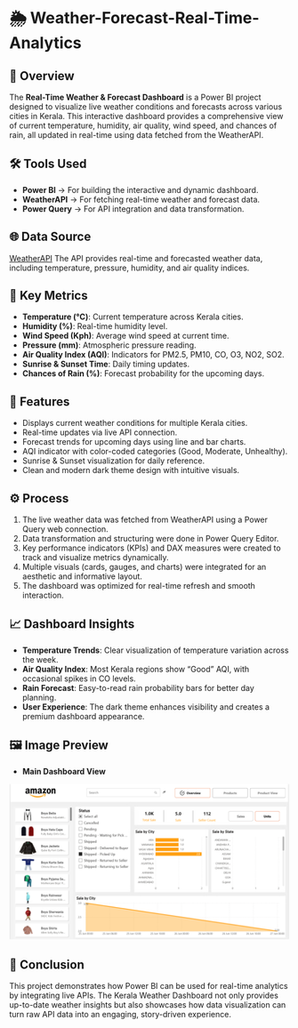 # 🌦 Weather-Forecast-Real-Time-Analytics

## 📌 Overview
The **Real-Time Weather & Forecast Dashboard** is a Power BI project designed to visualize live weather conditions and forecasts across various cities in Kerala.
This interactive dashboard provides a comprehensive view of current temperature, humidity, air quality, wind speed, and chances of rain, all updated in real-time using data fetched from the WeatherAPI.

## 🛠️ Tools Used
- **Power BI** → For building the interactive and dynamic dashboard.
- **WeatherAPI** → For fetching real-time weather and forecast data.
- **Power Query** → For API integration and data transformation.
 
## 🌐 Data Source
<a href="https://www.weatherapi.com/">WeatherAPI</a>
The API provides real-time and forecasted weather data, including temperature, pressure, humidity, and air quality indices.

## 🔑 Key Metrics
- **Temperature (°C)**: Current temperature across Kerala cities.
- **Humidity (%)**: Real-time humidity level.
- **Wind Speed (Kph)**: Average wind speed at current time.
- **Pressure (mm)**: Atmospheric pressure reading.
- **Air Quality Index (AQI)**: Indicators for PM2.5, PM10, CO, O3, NO2, SO2.
- **Sunrise & Sunset Time**: Daily timing updates.
- **Chances of Rain (%)**: Forecast probability for the upcoming days.
  
## 📌 Features
- Displays current weather conditions for multiple Kerala cities.
- Real-time updates via live API connection.
- Forecast trends for upcoming days using line and bar charts.
- AQI indicator with color-coded categories (Good, Moderate, Unhealthy).
- Sunrise & Sunset visualization for daily reference.
- Clean and modern dark theme design with intuitive visuals.

## ⚙️ Process
1. The live weather data was fetched from WeatherAPI using a Power Query web connection.
2. Data transformation and structuring were done in Power Query Editor.
3. Key performance indicators (KPIs) and DAX measures were created to track and visualize metrics dynamically.
4. Multiple visuals (cards, gauges, and charts) were integrated for an aesthetic and informative layout.
5. The dashboard was optimized for real-time refresh and smooth interaction.

## 📈 Dashboard Insights
- **Temperature Trends**: Clear visualization of temperature variation across the week.
- **Air Quality Index**: Most Kerala regions show “Good” AQI, with occasional spikes in CO levels.
- **Rain Forecast**: Easy-to-read rain probability bars for better day planning.
- **User Experience**: The dark theme enhances visibility and creates a premium dashboard appearance.

## 🖼️ Image Preview
- **Main Dashboard View**
  
![Dashboard View](https://github.com/muhdshahan/Amazon-E-Commerce-Sales-Dashboard/blob/main/Screenshot%20(1113).png)


## 📌 Conclusion
This project demonstrates how Power BI can be used for real-time analytics by integrating live APIs.
The Kerala Weather Dashboard not only provides up-to-date weather insights but also showcases how data visualization can turn raw API data into an engaging, story-driven experience.
